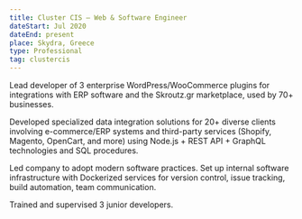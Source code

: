 ```yaml
---
title: Cluster CIS – Web & Software Engineer
dateStart: Jul 2020
dateEnd: present
place: Skydra, Greece
type: Professional
tag: clustercis
---
```


Lead developer of 3 enterprise WordPress/WooCommerce plugins for integrations
with ERP software and the Skroutz.gr marketplace, used by 70+ businesses.

Developed specialized data integration solutions for 20+ diverse clients
involving e-commerce/ERP systems and third-party services (Shopify, Magento,
OpenCart, and more) using Node.js + REST API + GraphQL technologies and SQL
procedures.

Led company to adopt modern software practices. Set up internal software
infrastructure with Dockerized services for version control, issue tracking,
build automation, team communication.

Trained and supervised 3 junior developers.
